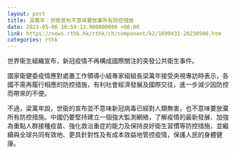 ```yaml
---
layout: post
title: 梁萬年：世衞宣布不意味要放棄所有防控措施
date: 2023-05-06 10:59:13.000000000 +08:00
link: https://news.rthk.hk/rthk/ch/component/k2/1699431-20230506.htm
categories: rthk
---
```


世界衞生組織宣布，新冠疫情不再構成國際關注的突發公共衛生事件。

國家衛健委疫情應對處置工作領導小組專家組組長梁萬年接受央視專訪時表示，各國不需再履行相應的防控措施，有利社會經濟發展及國際交往，進一步減少因防控而帶來的不便。

不過，梁萬年說，世衞的宣布並不意味新冠病毒已經對人類無害，也不意味要放棄所有防控措施。中國仍要堅持建立一個強大監測網絡，了解疫情的最新發展、加強為重點人群接種疫苗、強化救治重症的能力及保持良好衛生習慣等防控措施，並繼續與全球共同有效地、更具針對性及有成本效益地管控疫情，保護人民的身體健康。
